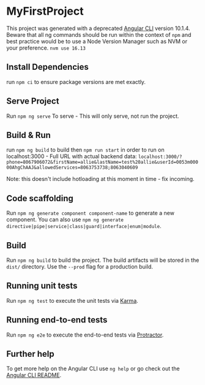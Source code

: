 # MyFirstProject

This project was generated with a deprecated [Angular CLI](https://github.com/angular/angular-cli) version 10.1.4. Beware that all ng commands should be run within the context of `npm` and best practice would be to use a Node Version Manager such as NVM or your preference. `nvm use 16.13`

## Install Dependencies 
run `npm ci` to ensure package versions are met exactly. 

## Serve Project

Run `npm ng serve` To serve - This will only serve, not run the project. 

## Build & Run 
run `npm ng build` to build then `npm run start` in order to run on localhost:3000 - Full URL with actual backend data: `localhost:3000/?phone=8067906072&firstName=allie&lastName=test%20allie&userId=0053m00000AhgChAAJ&allowedServices=8063753738;8063040609`

Note: this doesn't include hotloading at this moment in time - fix incoming. 

## Code scaffolding

Run `npm ng generate component component-name` to generate a new component. You can also use `npm ng generate directive|pipe|service|class|guard|interface|enum|module`.

## Build

Run `npm ng build` to build the project. The build artifacts will be stored in the `dist/` directory. Use the `--prod` flag for a production build.

## Running unit tests

Run `npm ng test` to execute the unit tests via [Karma](https://karma-runner.github.io).

## Running end-to-end tests

Run `npm ng e2e` to execute the end-to-end tests via [Protractor](http://www.protractortest.org/).

## Further help

To get more help on the Angular CLI use `ng help` or go check out the [Angular CLI README](https://github.com/angular/angular-cli/blob/master/README.md).

